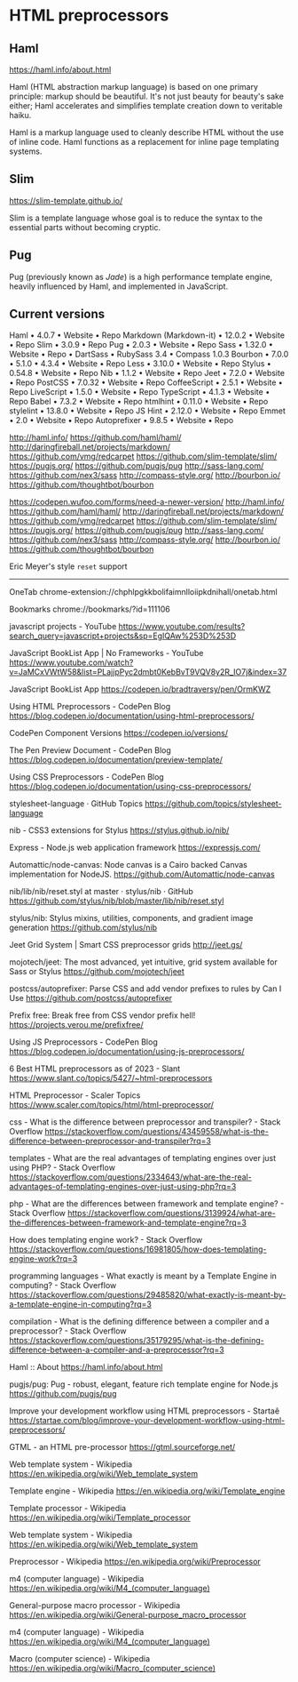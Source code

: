 # HTML preprocessors


## Haml

https://haml.info/about.html

Haml (HTML abstraction markup language) is based on one primary principle: markup should be beautiful. It's not just beauty for beauty's sake either; Haml accelerates and simplifies template creation down to veritable haiku.

Haml is a markup language used to cleanly describe HTML without the use of inline code. Haml functions as a replacement for inline page templating systems.


## Slim

https://slim-template.github.io/

Slim is a template language whose goal is to reduce the syntax to the essential parts without becoming cryptic.


## Pug

Pug (previously known as *Jade*) is a high performance template engine, heavily influenced by Haml, and implemented in JavaScript.



## Current versions

Haml • 4.0.7 • Website • Repo
Markdown (Markdown-it) • 12.0.2 • Website • Repo
Slim • 3.0.9 • Repo
Pug • 2.0.3 • Website • Repo
Sass • 1.32.0 • Website • Repo • DartSass • RubySass 3.4 • Compass 1.0.3
Bourbon • 7.0.0 • 5.1.0 • 4.3.4 • Website • Repo
Less • 3.10.0 • Website • Repo
Stylus • 0.54.8 • Website • Repo
Nib • 1.1.2 • Website • Repo
Jeet • 7.2.0 • Website • Repo
PostCSS • 7.0.32 • Website • Repo
CoffeeScript • 2.5.1 • Website • Repo
LiveScript • 1.5.0 • Website • Repo
TypeScript • 4.1.3 • Website • Repo
Babel • 7.3.2 • Website • Repo
htmlhint • 0.11.0 • Website • Repo
stylelint • 13.8.0 • Website • Repo
JS Hint • 2.12.0 • Website • Repo
Emmet • 2.0 • Website • Repo
Autoprefixer • 9.8.5 • Website • Repo


http://haml.info/
https://github.com/haml/haml/
http://daringfireball.net/projects/markdown/
https://github.com/vmg/redcarpet
https://github.com/slim-template/slim/
https://pugjs.org/
https://github.com/pugjs/pug
http://sass-lang.com/
https://github.com/nex3/sass
http://compass-style.org/
http://bourbon.io/
https://github.com/thoughtbot/bourbon

https://codepen.wufoo.com/forms/need-a-newer-version/
http://haml.info/
https://github.com/haml/haml/
http://daringfireball.net/projects/markdown/
https://github.com/vmg/redcarpet
https://github.com/slim-template/slim/
https://pugjs.org/
https://github.com/pugjs/pug
http://sass-lang.com/
https://github.com/nex3/sass
http://compass-style.org/
http://bourbon.io/
https://github.com/thoughtbot/bourbon


Eric Meyer's style `reset` support

---

OneTab
chrome-extension://chphlpgkkbolifaimnlloiipkdnihall/onetab.html

Bookmarks
chrome://bookmarks/?id=111106

javascript projects - YouTube
https://www.youtube.com/results?search_query=javascript+projects&sp=EgIQAw%253D%253D

JavaScript BookList App | No Frameworks - YouTube
https://www.youtube.com/watch?v=JaMCxVWtW58&list=PLajjpPyc2dmbt0KebBvT9VQV8y2R_IO7j&index=37

JavaScript BookList App
https://codepen.io/bradtraversy/pen/OrmKWZ

Using HTML Preprocessors - CodePen Blog
https://blog.codepen.io/documentation/using-html-preprocessors/

CodePen Component Versions
https://codepen.io/versions/

The Pen Preview Document - CodePen Blog
https://blog.codepen.io/documentation/preview-template/

Using CSS Preprocessors - CodePen Blog
https://blog.codepen.io/documentation/using-css-preprocessors/

stylesheet-language · GitHub Topics
https://github.com/topics/stylesheet-language

nib - CSS3 extensions for Stylus
https://stylus.github.io/nib/

Express - Node.js web application framework
https://expressjs.com/

Automattic/node-canvas: Node canvas is a Cairo backed Canvas implementation for NodeJS.
https://github.com/Automattic/node-canvas

nib/lib/nib/reset.styl at master · stylus/nib · GitHub
https://github.com/stylus/nib/blob/master/lib/nib/reset.styl

stylus/nib: Stylus mixins, utilities, components, and gradient image generation
https://github.com/stylus/nib

Jeet Grid System | Smart CSS preprocessor grids
http://jeet.gs/

mojotech/jeet: The most advanced, yet intuitive, grid system available for Sass or Stylus
https://github.com/mojotech/jeet

postcss/autoprefixer: Parse CSS and add vendor prefixes to rules by Can I Use
https://github.com/postcss/autoprefixer

Prefix free: Break free from CSS vendor prefix hell!
https://projects.verou.me/prefixfree/

Using JS Preprocessors - CodePen Blog
https://blog.codepen.io/documentation/using-js-preprocessors/

6 Best HTML preprocessors as of 2023 - Slant
https://www.slant.co/topics/5427/~html-preprocessors

HTML Preprocessor - Scaler Topics
https://www.scaler.com/topics/html/html-preprocessor/

css - What is the difference between preprocessor and transpiler? - Stack Overflow
https://stackoverflow.com/questions/43459558/what-is-the-difference-between-preprocessor-and-transpiler?rq=3

templates - What are the real advantages of templating engines over just using PHP? - Stack Overflow
https://stackoverflow.com/questions/2334643/what-are-the-real-advantages-of-templating-engines-over-just-using-php?rq=3

php - What are the differences between framework and template engine? - Stack Overflow
https://stackoverflow.com/questions/3139924/what-are-the-differences-between-framework-and-template-engine?rq=3

How does templating engine work? - Stack Overflow
https://stackoverflow.com/questions/16981805/how-does-templating-engine-work?rq=3

programming languages - What exactly is meant by a Template Engine in computing? - Stack Overflow
https://stackoverflow.com/questions/29485820/what-exactly-is-meant-by-a-template-engine-in-computing?rq=3

compilation - What is the defining difference between a compiler and a preprocessor? - Stack Overflow
https://stackoverflow.com/questions/35179295/what-is-the-defining-difference-between-a-compiler-and-a-preprocessor?rq=3

Haml :: About
https://haml.info/about.html

pugjs/pug: Pug - robust, elegant, feature rich template engine for Node.js
https://github.com/pugjs/pug

Improve your development workflow using HTML preprocessors - Startaê
https://startae.com/blog/improve-your-development-workflow-using-html-preprocessors/

GTML - an HTML pre-processor
https://gtml.sourceforge.net/

Web template system - Wikipedia
https://en.wikipedia.org/wiki/Web_template_system

Template engine - Wikipedia
https://en.wikipedia.org/wiki/Template_engine

Template processor - Wikipedia
https://en.wikipedia.org/wiki/Template_processor

Web template system - Wikipedia
https://en.wikipedia.org/wiki/Web_template_system

Preprocessor - Wikipedia
https://en.wikipedia.org/wiki/Preprocessor

m4 (computer language) - Wikipedia
https://en.wikipedia.org/wiki/M4_(computer_language)

General-purpose macro processor - Wikipedia
https://en.wikipedia.org/wiki/General-purpose_macro_processor

m4 (computer language) - Wikipedia
https://en.wikipedia.org/wiki/M4_(computer_language)

Macro (computer science) - Wikipedia
https://en.wikipedia.org/wiki/Macro_(computer_science)
